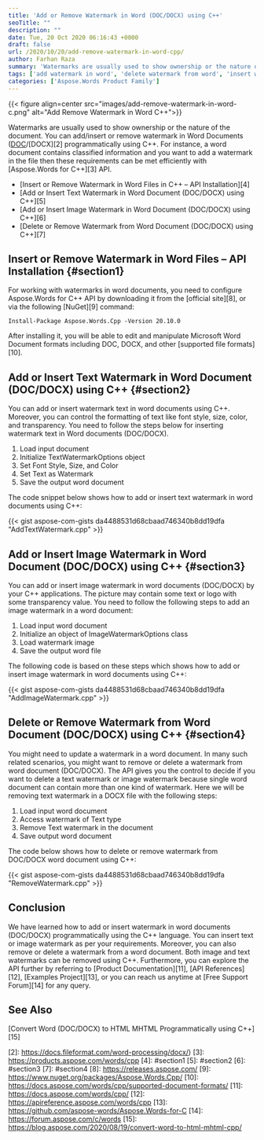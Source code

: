 ```yaml
---
title: 'Add or Remove Watermark in Word (DOC/DOCX) using C++'
seoTitle: ""
description: ""
date: Tue, 20 Oct 2020 06:16:43 +0000
draft: false
url: /2020/10/20/add-remove-watermark-in-word-cpp/
author: Farhan Raza
summary: 'Watermarks are usually used to show ownership or the nature of the document. You can add/insert or remove watermark in Word Documents (DOC/DOCX) programmatically using C++. For instance, a word document contains classified information and you want to add a watermark in the file then these requirements can be met efficiently with Aspose.Words for C++ API.'
tags: ['add watermark in word', 'delete watermark from word', 'insert watermark in word', 'remove watermark from word', 'remove watermark in docx using C++', 'watermark in docx with C++', 'watermark in word']
categories: ['Aspose.Words Product Family']
---
```




{{< figure align=center src="images/add-remove-watermark-in-word-c.png" alt="Add Remove Watermark in Word C++">}}


Watermarks are usually used to show ownership or the nature of the document. You can add/insert or remove watermark in Word Documents ([DOC][1]/[DOCX][2] programmatically using C++. For instance, a word document contains classified information and you want to add a watermark in the file then these requirements can be met efficiently with [Aspose.Words for C++][3] API.

*   [Insert or Remove Watermark in Word Files in C++ – API Installation][4]
*   [Add or Insert Text Watermark in Word Document (DOC/DOCX) using C++][5]
*   [Add or Insert Image Watermark in Word Document (DOC/DOCX) using C++][6]
*   [Delete or Remove Watermark from Word Document (DOC/DOCX) using C++][7]

## Insert or Remove Watermark in Word Files – API Installation {#section1}

For working with watermarks in word documents, you need to configure Aspose.Words for C++ API by downloading it from the [official site][8], or via the following [NuGet][9] command:

```
Install-Package Aspose.Words.Cpp -Version 20.10.0
```

After installing it, you will be able to edit and manipulate Microsoft Word Document formats including DOC, DOCX, and other [supported file formats][10].

## Add or Insert Text Watermark in Word Document (DOC/DOCX) using C++ {#section2}

You can add or insert watermark text in word documents using C++. Moreover, you can control the formatting of text like font style, size, color, and transparency. You need to follow the steps below for inserting watermark text in Word documents (DOC/DOCX).

1.  Load input document
2.  Initialize TextWatermarkOptions object
3.  Set Font Style, Size, and Color
4.  Set Text as Watermark
5.  Save the output word document

The code snippet below shows how to add or insert text watermark in word documents using C++:

{{< gist aspose-com-gists da4488531d68cbaad746340b8dd19dfa "AddTextWatermark.cpp" >}}

## Add or Insert Image Watermark in Word Document (DOC/DOCX) using C++ {#section3}

You can add or insert image watermark in word documents (DOC/DOCX) by your C++ applications. The picture may contain some text or logo with some transparency value. You need to follow the following steps to add an image watermark in a word document:

1.  Load input word document
2.  Initialize an object of ImageWatermarkOptions class
3.  Load watermark image
4.  Save the output word file

The following code is based on these steps which shows how to add or insert image watermark in word documents using C++:

{{< gist aspose-com-gists da4488531d68cbaad746340b8dd19dfa "AddImageWatermark.cpp" >}}

## Delete or Remove Watermark from Word Document (DOC/DOCX) using C++ {#section4}

You might need to update a watermark in a word document. In many such related scenarios, you might want to remove or delete a watermark from word document (DOC/DOCX). The API gives you the control to decide if you want to delete a text watermark or image watermark because single word document can contain more than one kind of watermark. Here we will be removing text watermark in a DOCX file with the following steps:

1.  Load input word document
2.  Access watermark of Text type
3.  Remove Text watermark in the document
4.  Save output word document

The code below shows how to delete or remove watermark from DOC/DOCX word document using C++:

{{< gist aspose-com-gists da4488531d68cbaad746340b8dd19dfa "RemoveWatermark.cpp" >}}

## Conclusion

We have learned how to add or insert watermark in word documents (DOC/DOCX) programmatically using the C++ language. You can insert text or image watermark as per your requirements. Moreover, you can also remove or delete a watermark from a word document. Both image and text watermarks can be removed using C++. Furthermore, you can explore the API further by referring to [Product Documentation][11], [API References][12], [Examples Project][13], or you can reach us anytime at [Free Support Forum][14] for any query.

## See Also

[Convert Word (DOC/DOCX) to HTML MHTML Programmatically using C++][15]




[1]: https://docs.fileformat.com/word-processing/doc/
[2]: https://docs.fileformat.com/word-processing/docx/)
[3]: https://products.aspose.com/words/cpp
[4]: #section1
[5]: #section2
[6]: #section3
[7]: #section4
[8]: https://releases.aspose.com/
[9]: https://www.nuget.org/packages/Aspose.Words.Cpp/
[10]: https://docs.aspose.com/words/cpp/supported-document-formats/
[11]: https://docs.aspose.com/words/cpp/
[12]: https://apireference.aspose.com/words/cpp
[13]: https://github.com/aspose-words/Aspose.Words-for-C
[14]: https://forum.aspose.com/c/words
[15]: https://blog.aspose.com/2020/08/19/convert-word-to-html-mhtml-cpp/





